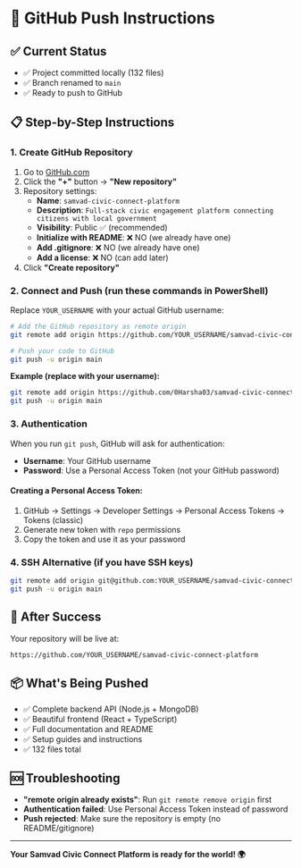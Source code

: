 # 🚀 GitHub Push Instructions

## ✅ Current Status
- ✅ Project committed locally (132 files)
- ✅ Branch renamed to `main`
- ✅ Ready to push to GitHub

## 📋 Step-by-Step Instructions

### 1. Create GitHub Repository
1. Go to [GitHub.com](https://github.com)
2. Click the **"+"** button → **"New repository"**
3. Repository settings:
   - **Name**: `samvad-civic-connect-platform`
   - **Description**: `Full-stack civic engagement platform connecting citizens with local government`
   - **Visibility**: Public ✅ (recommended)
   - **Initialize with README**: ❌ NO (we already have one)
   - **Add .gitignore**: ❌ NO (we already have one)
   - **Add a license**: ❌ NO (can add later)
4. Click **"Create repository"**

### 2. Connect and Push (run these commands in PowerShell)

Replace `YOUR_USERNAME` with your actual GitHub username:

```bash
# Add the GitHub repository as remote origin
git remote add origin https://github.com/YOUR_USERNAME/samvad-civic-connect-platform.git

# Push your code to GitHub
git push -u origin main
```

**Example (replace with your username):**
```bash
git remote add origin https://github.com/0Harsha03/samvad-civic-connect-platform.git
git push -u origin main
```

### 3. Authentication
When you run `git push`, GitHub will ask for authentication:
- **Username**: Your GitHub username
- **Password**: Use a Personal Access Token (not your GitHub password)

#### Creating a Personal Access Token:
1. GitHub → Settings → Developer Settings → Personal Access Tokens → Tokens (classic)
2. Generate new token with `repo` permissions
3. Copy the token and use it as your password

### 4. SSH Alternative (if you have SSH keys)
```bash
git remote add origin git@github.com:YOUR_USERNAME/samvad-civic-connect-platform.git
git push -u origin main
```

## 🎉 After Success
Your repository will be live at:
```
https://github.com/YOUR_USERNAME/samvad-civic-connect-platform
```

## 📦 What's Being Pushed
- ✅ Complete backend API (Node.js + MongoDB)
- ✅ Beautiful frontend (React + TypeScript)
- ✅ Full documentation and README
- ✅ Setup guides and instructions
- ✅ 132 files total

## 🆘 Troubleshooting
- **"remote origin already exists"**: Run `git remote remove origin` first
- **Authentication failed**: Use Personal Access Token instead of password
- **Push rejected**: Make sure the repository is empty (no README/gitignore)

---
**Your Samvad Civic Connect Platform is ready for the world! 🌍**